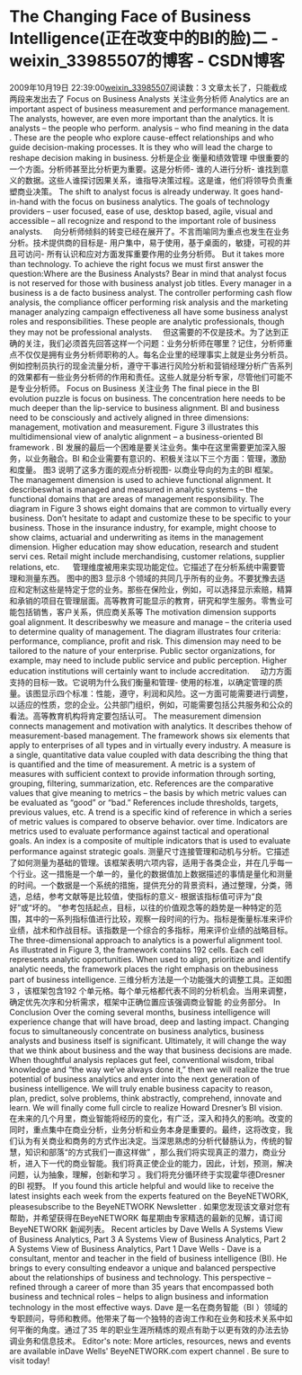 # The Changing Face of Business Intelligence(正在改变中的BI的脸)二 - weixin_33985507的博客 - CSDN博客
2009年10月19日 22:39:00[weixin_33985507](https://me.csdn.net/weixin_33985507)阅读数：3
文章太长了，只能截成两段来发出去了 
Focus on Business Analysts 
关注业务分析师 
Analytics are an important aspect of business measurement and performance management. The analysts, however, are even more important than the analytics. It is analysts – the people who perform. analysis – who find meaning in the data . These are the people who explore cause-effect relationships and who guide decision-making processes. It is they who will lead the charge to reshape decision making in business. 
分析是企业 衡量和绩效管理 中很重要的一个方面。分析师甚至比分析更为重要。这是分析师- 谁的人进行分析- 谁找到意义的数据。这些人谁探讨因果关系，谁指导决策过程。这是谁，他们将领导负责重塑商业决策。 
The shift to analyst focus is already underway. It goes hand-in-hand with the focus on business analytics. The goals of technology providers – user focused, ease of use, desktop based, agile, visual and accessible – all recognize and respond to the important role of business analysts. 
    向分析师倾斜的转变已经在展开了。不言而喻同为重点也发生在业务分析。技术提供商的目标是- 用户集中，易于使用，基于桌面的，敏捷，可视的并且可访问- 所有认识和应对方面发挥重要作用的业务分析师。 
But it takes more than technology. To achieve the right focus we must first answer the question:Where are the Business Analysts? Bear in mind that analyst focus is not reserved for those with business analyst job titles. Every manager in a business is a de facto business analyst. The controller performing cash flow analysis, the compliance officer performing risk analysis and the marketing manager analyzing campaign effectiveness all have some business analyst roles and responsibilities. These people are analytic professionals, though they may not be professional analysts. 
    但这需要的不仅是技术。为了达到正确的关注，我们必须首先回答这样一个问题：业务分析师在哪里？记住，分析师重点不仅仅是拥有业务分析师职称的人。每名企业里的经理事实上就是业务分析员。例如控制员执行的现金流量分析，遵守干事进行风险分析和营销经理分析广告系列的效果都有一些业务分析师的作用和责任。这些人就是分析专家，尽管他们可能不是专业分析师。 
Focus on Business 
关注业务 
The final piece in the BI evolution puzzle is focus on business. The concentration here needs to be much deeper than the lip-service to business alignment. BI and business need to be consciously and actively aligned in three dimensions: management, motivation and measurement. Figure 3 illustrates this multidimensional view of analytic alignment – a business-oriented BI framework . 
BI 发展的最后一个困难是要关注业务。集中在这里需要更加深入服务，以业务融合。BI 和企业需要有意识的、积极关注以下三个方面：管理，激励和度量。 
图3 说明了这多方面的观点分析视图- 以商业导向的为主的BI 框架。
The management dimension is used to achieve functional alignment. It describeswhat is managed and measured in analytic systems – the functional domains that are areas of management responsibility. The diagram in Figure 3 shows eight domains that are common to virtually every business. Don’t hesitate to adapt and customize these to be specific to your business. Those in the insurance industry, for example, might choose to show claims, actuarial and underwriting as items in the management dimension. Higher education may show education, research and student servi 
ces. Retail might include merchandising, customer relations, supplier relations, etc. 
     管理维度被用来实现功能定位。它描述了在分析系统中需要管理和测量东西。 
图中的图3 显示8 个领域的共同几乎所有的业务。不要犹豫去适应和定制这些是特定于您的业务。那些在保险业，例如，可以选择显示索赔，精算和承销的项目在管理层面。高等教育可能显示的教育，研究和学生服务。零售业可能包括销售，客户关系，供应商关系等 
The motivation dimension supports goal alignment. It describeswhy we measure and manage – the criteria used to determine quality of management. The diagram illustrates four criteria: performance, compliance, profit and risk. This dimension may need to be tailored to the nature of your enterprise. Public sector organizations, for example, may need to include public service and public perception. Higher education institutions will certainly want to include accreditation. 
    动力方面支持的目标一致。它说明为什么我们衡量和管理- 使用的标准，以确定管理的质量。该图显示四个标准：性能，遵守，利润和风险。这一方面可能需要进行调整，以适应的性质，您的企业。公共部门组织，例如，可能需要包括公共服务和公众的看法。高等教育机构将肯定要包括认可。 
The measurement dimension connects management and motivation with analytics. It describes thehow of measurement-based management. The framework shows six elements that apply to enterprises of all types and in virtually every industry. A measure is a single, quantitative data value coupled with data describing the thing that is quantified and the time of measurement. A metric is a system of measures with sufficient context to provide information through sorting, grouping, filtering, summarization, etc. References are the comparative values that give meaning to metrics – the basis by which metric values can be evaluated as “good” or “bad.” References include thresholds, targets, previous values, etc. A trend is a specific kind of reference in which a series of metric values is compared to observe behavior. over time. Indicators are metrics used to evaluate performance against tactical and operational goals. An index is a composite of multiple indicators that is used to evaluate performance against strategic goals. 
测量尺寸连接管理和动机与分析。它描述了如何测量为基础的管理。该框架表明六项内容，适用于各类企业，并在几乎每一个行业。这一措施是一个单一的，量化的数据值加上数据描述的事情是量化和测量的时间。一个数据是一个系统的措施，提供充分的背景资料，通过整理，分类，筛选，总结，参考文献等是比较值，使指标的意义- 根据该指标值可评为“良好”或“坏的。 “参考包括起点，目标，以往的价值观念等的趋势是一种特定的范围，其中的一系列指标值进行比较，观察一段时间的行为。指标是衡量标准来评价业绩，战术和作战目标。该指数是一个综合的多指标，用来评价业绩的战略目标。 
The three-dimensional approach to analytics is a powerful alignment tool. As illustrated in Figure 3, the framework contains 192 cells. Each cell represents analytic opportunities. When used to align, prioritize and identify analytic needs, the framework places the right emphasis on thebusiness part of business intelligence. 
三维分析方法是一个功能强大的调整工具。正如图3 ，该框架包含192 个单元格。每个单元格都代表不同的分析机会。当用来调整，确定优先次序和分析需求，框架中正确位置应该强调商业智能 的业务部分。 
In Conclusion 
Over the coming several months, business intelligence will experience change that will have broad, deep and lasting impact. Changing focus to simultaneously concentrate on business analytics, business analysts and business itself is significant. Ultimately, it will change the way that we think about business and the way that business decisions are made. When thoughtful analysis replaces gut feel, conventional wisdom, tribal knowledge and “the way we’ve always done it,” then we will realize the true potential of business analytics and enter into the next generation of business intelligence. We will truly enable business capacity to reason, plan, predict, solve problems, think abstractly, comprehend, innovate and learn. We will finally come full circle to realize Howard Dresner’s BI vision. 
在未来的几个月里，商业智能将经历的变化，有广泛，深入和持久的影响。改变的同时，重点集中在商业分析，业务分析和业务本身是重要的。最终，这将改变，我们认为有关商业和商务的方式作出决定。当深思熟虑的分析代替肠认为，传统的智慧，知识和部落“的方式我们一直这样做” ，那么我们将实现真正的潜力，商业分析，进入下一代的商业智能。我们将真正使企业的能力，因此，计划，预测，解决问题，认为抽象，理解，创新和学习 。我们将充分循环终于实现霍华德Dresner 的BI 视野。 
If you found this article helpful and would like to receive the latest insights each week from the experts featured on the BeyeNETWORK, pleasesubscribe to the BeyeNETWORK Newsletter . 
如果您发现该文章对您有帮助，并希望获得在BeyeNETWORK 每星期由专家精选的最新的见解，请订阅BeyeNETWORK 新闻列表。 
Recent articles by Dave Wells 
A Systems View of Business Analytics, Part 3 
A Systems View of Business Analytics, Part 2 
A Systems View of Business Analytics, Part 1 
Dave Wells - 
Dave is a consultant, mentor and teacher in the field of business intelligence (BI). He brings to every consulting endeavor a unique and balanced perspective about the relationships of business and technology. This perspective – refined through a career of more than 35 years that encompassed both business and technical roles – helps to align business and information technology in the most effective ways. 
Dave 是一名在商务智能（BI ）领域的专职顾问，导师和教师。他带来了每一个独特的咨询工作和在业务和技术关系中如何平衡的角度。通过了35 年的职业生涯所精炼的观点有助于以更有效的办法去协调业务和信息技术。 
Editor's note: More articles, resources, news and events are available inDave Wells' BeyeNETWORK.com expert channel . Be sure to visit today! 
[](http://blog.csdn.net/baoqiangwang/archive/2009/10/19/4700698.aspx)

